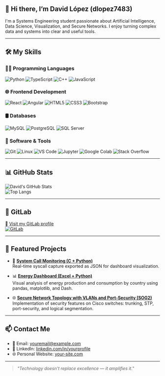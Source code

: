 ## 👋 Hi there, I’m David López (dlopez7483)

I'm a Systems Engineering student passionate about Artificial Intelligence, Data Science, Visualization, and Secure Networks. I enjoy turning complex data and systems into clear and useful tools.

---

## 🛠️ My Skills

### 👨‍💻 Programming Languages  
![Python](https://img.shields.io/badge/-Python-3776AB?style=for-the-badge&logo=python&logoColor=white)
![TypeScript](https://img.shields.io/badge/-TypeScript-3178C6?style=for-the-badge&logo=typescript&logoColor=white)
![C++](https://img.shields.io/badge/-C++-00599C?style=for-the-badge&logo=c%2B%2B&logoColor=white)
![JavaScript](https://img.shields.io/badge/-JavaScript-F7DF1E?style=for-the-badge&logo=javascript&logoColor=black)

### 🌐 Frontend Development  
![React](https://img.shields.io/badge/-React-61DAFB?style=for-the-badge&logo=react&logoColor=black)
![Angular](https://img.shields.io/badge/-Angular-DD0031?style=for-the-badge&logo=angular&logoColor=white)
![HTML5](https://img.shields.io/badge/-HTML5-E34F26?style=for-the-badge&logo=html5&logoColor=white)
![CSS3](https://img.shields.io/badge/-CSS3-1572B6?style=for-the-badge&logo=css3&logoColor=white)
![Bootstrap](https://img.shields.io/badge/-Bootstrap-7952B3?style=for-the-badge&logo=bootstrap&logoColor=white)

### 🛢️ Databases  
![MySQL](https://img.shields.io/badge/-MySQL-4479A1?style=for-the-badge&logo=mysql&logoColor=white)
![PostgreSQL](https://img.shields.io/badge/-PostgreSQL-4169E1?style=for-the-badge&logo=postgresql&logoColor=white)
![SQL Server](https://img.shields.io/badge/-SQL%20Server-CC2927?style=for-the-badge&logo=microsoft-sql-server&logoColor=white)

### 🔧 Software & Tools  
![Git](https://img.shields.io/badge/-Git-F05032?style=for-the-badge&logo=git&logoColor=white)
![Linux](https://img.shields.io/badge/-Linux-FCC624?style=for-the-badge&logo=linux&logoColor=black)
![VS Code](https://img.shields.io/badge/-VSCode-007ACC?style=for-the-badge&logo=visual-studio-code&logoColor=white)
![Jupyter](https://img.shields.io/badge/-Jupyter-F37626?style=for-the-badge&logo=jupyter&logoColor=white)
![Google Colab](https://img.shields.io/badge/-Google%20Colab-F9AB00?style=for-the-badge&logo=google-colab&logoColor=black)
![Stack Overflow](https://img.shields.io/badge/-StackOverflow-FE7A16?style=for-the-badge&logo=stack-overflow&logoColor=white)

---

## 📊 GitHub Stats

![David's GitHub Stats](https://github-readme-stats.vercel.app/api?username=dlopez7483&show_icons=true&theme=tokyonight&hide_title=true)  
![Top Langs](https://github-readme-stats.vercel.app/api/top-langs/?username=dlopez7483&layout=compact&theme=tokyonight)

---

## 🦊 GitLab

🔗 [Visit my GitLab profile](https://gitlab.com/david201907483)  
[![GitLab](https://img.shields.io/badge/GitLab-david201907483-FC6D26?style=for-the-badge&logo=gitlab&logoColor=white)](https://gitlab.com/david201907483)

---

## 🌟 Featured Projects

- 🔧 **[System Call Monitoring (C + Python)](https://github.com/dlopez7483/sistema-monitoreo-syscalls)**  
  Real-time syscall capture exported as JSON for dashboard visualization.

- 📊 **[Energy Dashboard (Excel + Python)](https://github.com/dlopez7483/dashboard-energia)**  
  Visual analysis of energy production and consumption by country using pandas, matplotlib, and Dash.

- 🌐 **[Secure Network Topology with VLANs and Port-Security (SOG2)](https://github.com/dlopez7483/proyecto-redes)**  
  Implementation of security features on Cisco switches: trunking, STP, port-security, and logical segmentation.

---

## 📫 Contact Me

- 📧 Email: [youremail@example.com](mailto:youremail@example.com)  
- 💼 LinkedIn: [linkedin.com/in/yourprofile](https://www.linkedin.com/in/yourprofile)  
- 🌐 Personal Website: [your-site.com](https://your-site.com)

---

> *"Technology doesn't replace excellence — it amplifies it."*


